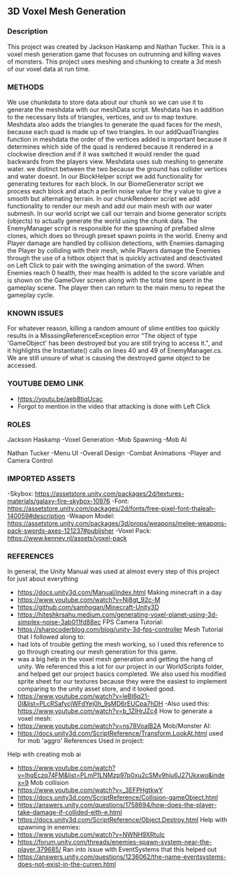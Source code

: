 ## 3D Voxel Mesh Generation
### Description
This project was created by Jackson Haskamp and Nathan Tucker. This is a voxel mesh generation game that focuses on outrunning and killing waves of monsters. This project uses meshing and chunking to create a 3d mesh of our voxel data at run time. 

### METHODS
We use chunkdata to store data about our chunk so we can use it to generate the meshdata with our meshData script. Meshdata has in addition to the necessary lists of triangles, vertices, and uv to map texture. Meshdata also adds the triangles to generate the quad faces for the mesh, because each quad is made up of two triangles. In our addQuadTriangles function in meshdata the order of the vertices added is important because it determines which side of the quad is rendered because it rendered in a clockwise direction and if it was switched it would render the quad backwards from the players view. Meshdata uses sub meshing to generate water. we distinct between the two because the ground has collider vertices and water doesnt. In our BlockHelper script we add functionality for generating textures for each block. In our BiomeGenerator script we process each block and atach a perlin noise value for the y value to give a smooth but alternating terrain. In our chunkRenderer script we add functionality to render our mesh and add our main mesh with our water submesh. In our world script we call our terrain and biome generator scripts (objects) to actually generate the world using the chunk data. The EnemyManager script is responsible for the spawning of prefabed slime clones, which does so through preset spawn points in the world. Enemy and Player damage are handled by collision detections, with Enemies damaging the Player by colliding with their mesh, while Players damage the Enemies through the use of a hitbox object that is quickly activated and deactivated on Left Click to pair with the swinging animation of the sword. When Enemies reach 0 health, their max health is added to the score variable and is shown on the GameOver screen along with the total time spent in the gameplay scene. The player then can return to the main menu to repeat the gameplay cycle. 

### KNOWN ISSUES
For whatever reason, killing a random amount of slime entities too quickly results in a MisssingReferenceException error "The object of type 'GameObject' has been destroyed but you are still trying to access it.", and it highlights the Instantiate() calls on lines 40 and 49 of EnemyManager.cs. We are still unsure of what is causing the destroyed game object to be accessed.

### YOUTUBE DEMO LINK
- https://youtu.be/aeb8tiqUcac
- Forgot to mention in the video that attacking is done with Left Click

### ROLES
Jackson Haskamp
-Voxel Generation
-Mob Spawning
-Mob AI

Nathan Tucker
-Menu UI
-Overall Design
-Combat Animations
-Player and Camera Control

### IMPORTED ASSETS
-Skybox: https://assetstore.unity.com/packages/2d/textures-materials/galaxy-fire-skybox-10976
-Font: https://assetstore.unity.com/packages/2d/fonts/free-pixel-font-thaleah-140059#description
-Weapon Model: https://assetstore.unity.com/packages/3d/props/weapons/melee-weapons-pack-swords-axes-121237#publisher
-Voxel Pack: https://www.kenney.nl/assets/voxel-pack 

### REFERENCES
In general, the Unity Manual was used at almost every step of this project for just about everything
- https://docs.unity3d.com/Manual/index.html
Making minecraft in a day
- https://www.youtube.com/watch?v=Nj8gt_92c-M
- https://github.com/samhogan/Minecraft-Unity3D 
- https://hiteshkrsahu.medium.com/generating-voxel-planet-using-3d-simplex-noise-3ab011fd88ec
FPS Camera Tutorial:
- https://sharpcoderblog.com/blog/unity-3d-fps-controller
 Mesh Tutorial that I followed along to:
- had lots of trouble getting the mesh working, so I used this reference to go through creating our mesh generation for this game.
- was a big help in the voxel mesh generation and getting the hang of unity. We referenced this a lot for our project in our WorldScripts folder, and helped get our project basics completed. We also used his modified sprite sheet for our textures because they were the easiest to implement comparing to the unity asset store, and it looked good.
- https://www.youtube.com/watch?v=leBl6q21-0I&list=PLcRSafycjWFdYej0h_9sMD6rEUCpa7hDH 
-Also used this: https://www.youtube.com/watch?v=b_1ZlHrJZc4 
How to generate a voxel mesh:
- https://www.youtube.com/watch?v=ns78VoalB2A 
Mob/Monster AI:
- https://docs.unity3d.com/ScriptReference/Transform.LookAt.html used for mob 'aggro'
References Used in project:

Help with creating mob ai
- https://www.youtube.com/watch?v=lhgEczq74FM&list=PLmP1LNMzp97p0xu2cSMv9hju6J27Ukxwo&index=9 
Mob collision
- https://www.youtube.com/watch?v=_3EFPHgtkwY 
- https://docs.unity3d.com/ScriptReference/Collision-gameObject.html
- https://answers.unity.com/questions/1758694/how-does-the-player-take-damage-if-collided-eith-e.html
- https://docs.unity3d.com/ScriptReference/Object.Destroy.html 
Help with spawning in enemies:
- https://www.youtube.com/watch?v=NWNH9XRtuIc 
- https://forum.unity.com/threads/enemies-spawn-system-near-the-player.379685/ 
Ran into issue with EventSystems that this helped out
- https://answers.unity.com/questions/1236062/the-name-eventsystems-does-not-exist-in-the-curren.html 
